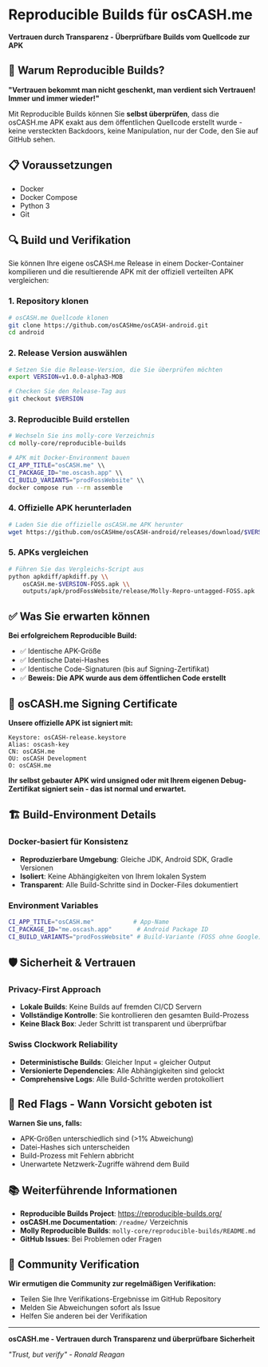 # Reproducible Builds für osCASH.me

**Vertrauen durch Transparenz - Überprüfbare Builds vom Quellcode zur APK**

## 🎯 Warum Reproducible Builds?

**"Vertrauen bekommt man nicht geschenkt, man verdient sich Vertrauen! Immer und immer wieder!"**

Mit Reproducible Builds können Sie **selbst überprüfen**, dass die osCASH.me APK exakt aus dem öffentlichen Quellcode erstellt wurde - keine versteckten Backdoors, keine Manipulation, nur der Code, den Sie auf GitHub sehen.

## 📋 Voraussetzungen

- Docker
- Docker Compose  
- Python 3
- Git

## 🔍 Build und Verifikation

Sie können Ihre eigene osCASH.me Release in einem Docker-Container kompilieren und die resultierende APK mit der offiziell verteilten APK vergleichen:

### 1. Repository klonen
```bash
# osCASH.me Quellcode klonen
git clone https://github.com/osCASHme/osCASH-android.git
cd android
```

### 2. Release Version auswählen
```bash
# Setzen Sie die Release-Version, die Sie überprüfen möchten
export VERSION=v1.0.0-alpha3-MOB

# Checken Sie den Release-Tag aus
git checkout $VERSION
```

### 3. Reproducible Build erstellen
```bash
# Wechseln Sie ins molly-core Verzeichnis
cd molly-core/reproducible-builds

# APK mit Docker-Environment bauen
CI_APP_TITLE="osCASH.me" \\
CI_PACKAGE_ID="me.oscash.app" \\
CI_BUILD_VARIANTS="prodFossWebsite" \\
docker compose run --rm assemble
```

### 4. Offizielle APK herunterladen
```bash
# Laden Sie die offizielle osCASH.me APK herunter
wget https://github.com/osCASHme/osCASH-android/releases/download/$VERSION/osCASH.me-$VERSION-FOSS.apk
```

### 5. APKs vergleichen
```bash
# Führen Sie das Vergleichs-Script aus
python apkdiff/apkdiff.py \\
    osCASH.me-$VERSION-FOSS.apk \\
    outputs/apk/prodFossWebsite/release/Molly-Repro-untagged-FOSS.apk
```

## ✅ Was Sie erwarten können

**Bei erfolgreichem Reproducible Build:**
- ✅ Identische APK-Größe
- ✅ Identische Datei-Hashes
- ✅ Identische Code-Signaturen (bis auf Signing-Zertifikat)
- ✅ **Beweis: Die APK wurde aus dem öffentlichen Code erstellt**

## 🔐 osCASH.me Signing Certificate

**Unsere offizielle APK ist signiert mit:**
```
Keystore: osCASH-release.keystore
Alias: oscash-key
CN: osCASH.me
OU: osCASH Development
O: osCASH.me
```

**Ihr selbst gebauter APK wird unsigned oder mit Ihrem eigenen Debug-Zertifikat signiert sein - das ist normal und erwartet.**

## 🏗️ Build-Environment Details

### Docker-basiert für Konsistenz
- **Reproduzierbare Umgebung**: Gleiche JDK, Android SDK, Gradle Versionen
- **Isoliert**: Keine Abhängigkeiten von Ihrem lokalen System
- **Transparent**: Alle Build-Schritte sind in Docker-Files dokumentiert

### Environment Variables
```bash
CI_APP_TITLE="osCASH.me"           # App-Name
CI_PACKAGE_ID="me.oscash.app"       # Android Package ID
CI_BUILD_VARIANTS="prodFossWebsite" # Build-Variante (FOSS ohne Google)
```

## 🛡️ Sicherheit & Vertrauen

### Privacy-First Approach
- **Lokale Builds**: Keine Builds auf fremden CI/CD Servern
- **Vollständige Kontrolle**: Sie kontrollieren den gesamten Build-Prozess
- **Keine Black Box**: Jeder Schritt ist transparent und überprüfbar

### Swiss Clockwork Reliability
- **Deterministische Builds**: Gleicher Input = gleicher Output
- **Versionierte Dependencies**: Alle Abhängigkeiten sind gelockt
- **Comprehensive Logs**: Alle Build-Schritte werden protokolliert

## 🚨 Red Flags - Wann Vorsicht geboten ist

**Warnen Sie uns, falls:**
- APK-Größen unterschiedlich sind (>1% Abweichung)
- Datei-Hashes sich unterscheiden
- Build-Prozess mit Fehlern abbricht
- Unerwartete Netzwerk-Zugriffe während dem Build

## 📚 Weiterführende Informationen

- **Reproducible Builds Project**: https://reproducible-builds.org/
- **osCASH.me Documentation**: `/readme/` Verzeichnis
- **Molly Reproducible Builds**: `molly-core/reproducible-builds/README.md`
- **GitHub Issues**: Bei Problemen oder Fragen

## 🤝 Community Verification

**Wir ermutigen die Community zur regelmäßigen Verifikation:**
- Teilen Sie Ihre Verifikations-Ergebnisse im GitHub Repository
- Melden Sie Abweichungen sofort als Issue
- Helfen Sie anderen bei der Verifikation

---

**osCASH.me - Vertrauen durch Transparenz und überprüfbare Sicherheit**

*"Trust, but verify" - Ronald Reagan*